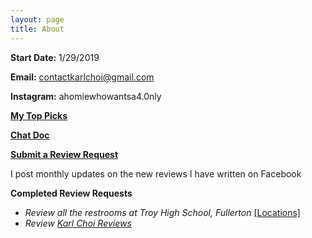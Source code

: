 ```yaml
---
layout: page
title: About
---
```


**Start Date:** 1/29/2019

**Email:** contactkarlchoi@gmail.com

**Instagram:** ahomiewhowantsa4.0nly

**[My Top Picks](https://sites.google.com/view/kcrpicks/home)** 

**[Chat Doc](https://docs.google.com/document/d/1C-9SIC4WWSs9bhI2UnltUULVV8B3MNgmkgHM5sqdd5g/edit?usp=sharing)**

**[Submit a Review Request](https://goo.gl/forms/HJT99az0q7oc94rD2)**

I post monthly updates on the new reviews I have written on Facebook

**Completed Review Requests**

- *Review all the restrooms at Troy High School, Fullerton* [[Locations]](https://karlcxu.github.io/KarlChoiReviews/Locations.html)
- *Review [Karl Choi Reviews](https://karlcxu.github.io/KarlChoiReviews/2019/01/29/Kcxreviews.html)* 
